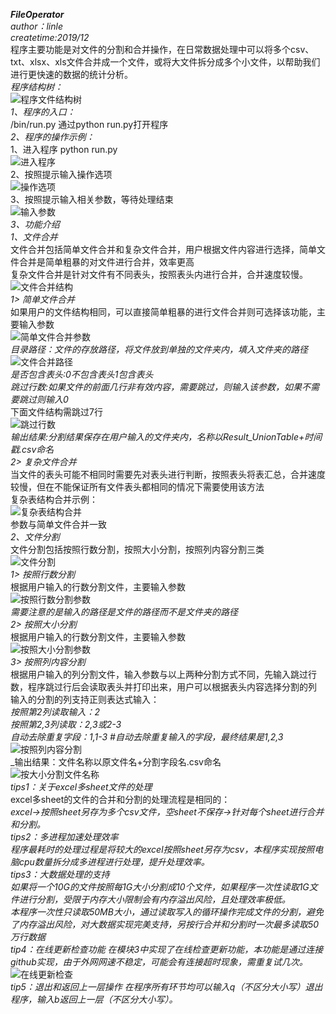 ***FileOperator***  
_author：linle_  
_createtime:2019/12_  
程序主要功能是对文件的分割和合并操作，在日常数据处理中可以将多个csv、txt、xlsx、xls文件合并成一个文件，或将大文件拆分成多个小文件，以帮助我们进行更快速的数据的统计分析。  
*程序结构树：*  
![程序文件结构树](img/程序结构图.png)   
*1、程序的入口：*    
/bin/run.py 通过python run.py打开程序  
*2、程序的操作示例：*  
1、进入程序 python run.py  
![进入程序](img/1、进入程序.png)  
2、按照提示输入操作选项  
![操作选项](img/2、输入操作选项.png)  
3、按照提示输入相关参数，等待处理结束  
![输入参数](img/3、输入参数.png)  
*3、功能介绍*  
*1、文件合并*  
文件合并包括简单文件合并和复杂文件合并，用户根据文件内容进行选择，简单文件合并是简单粗暴的对文件进行合并，效率更高  
复杂文件合并是针对文件有不同表头，按照表头内进行合并，合并速度较慢。  
![文件合并结构](img/文件合并结构.png)  
*1> 简单文件合并*  
如果用户的文件结构相同，可以直接简单粗暴的进行文件合并则可选择该功能，主要输入参数  
![简单文件合并参数](img/简单文件合并参数.png)    
_目录路径：文件的存放路径，将文件放到单独的文件夹内，填入文件夹的路径_  
![文件合并路径](img/文件合并路径.png)  
_是否包含表头:0不包含表头1包含表头_  
_跳过行数:如果文件的前面几行非有效内容，需要跳过，则输入该参数，如果不需要跳过则输入0_  
下面文件结构需跳过7行  
![跳过行数](img/跳过行数.png)  
_输出结果:分割结果保存在用户输入的文件夹内，名称以Result_UnionTable+时间戳.csv命名_  
*2> 复杂文件合并*  
当文件的表头可能不相同时需要先对表头进行判断，按照表头将表汇总，合并速度较慢，但在不能保证所有文件表头都相同的情况下需要使用该方法  
复杂表结构合并示例：  
![复杂表结构合并](img/复杂表结构合并.png)   
参数与简单文件合并一致  
*2、文件分割*  
文件分割包括按照行数分割，按照大小分割，按照列内容分割三类  
![文件分割](img/文件分割.png)   
*1> 按照行数分割*  
根据用户输入的行数分割文件，主要输入参数  
![按照行数分割参数](img/按照行数分割参数.png)  
_需要注意的是输入的路径是文件的路径而不是文件夹的路径_  
*2> 按照大小分割*  
根据用户输入的行数分割文件，主要输入参数  
![按照大小分割参数](img/按照大小分割参数.png)     
*3> 按照列内容分割*  
根据用户输入的列分割文件，输入参数与以上两种分割方式不同，先输入跳过行数，程序跳过行后会读取表头并打印出来，用户可以根据表头内容选择分割的列   
输入的分割的列支持正则表达式输入：  
_按照第2列读取输入：2_  
_按照第2,3列读取：2,3或2-3_  
_自动去除重复字段：1,1-3 #自动去除重复输入的字段，最终结果是1,2,3_  
![按照列内容分割](img/按照列内容分割.png)  
_输出结果：文件名称以原文件名+分割字段名.csv命名  
![按大小分割文件名称](img/按大小分割文件名称.png)  
*tips1：关于excel多sheet文件的处理*  
excel多sheet的文件的合并和分割的处理流程是相同的：  
_excel->按照sheet另存为多个csv文件，空sheet不保存->针对每个sheet进行合并和分割。_  
*tips2：多进程加速处理效率*  
_程序最耗时的处理过程是将较大的excel按照sheet另存为csv，本程序实现按照电脑cpu数量拆分成多进程进行处理，提升处理效率。_  
*tips3：大数据处理的支持*  
_如果将一个10G的文件按照每1G大小分割成10个文件，如果程序一次性读取1G文件进行分割，受限于内存大小限制会有内存溢出风险，且处理效率极低。_  
_本程序一次性只读取50MB大小，通过读取写入的循环操作完成文件的分割，避免了内存溢出风险，对大数据实现完美支持，另按行合并和分割时一次最多读取50万行数据_  
*tip4：在线更新检查功能*
_在模块3中实现了在线检查更新功能，本功能是通过连接github实现，由于外网网速不稳定，可能会有连接超时现象，需重复试几次。_  
![在线更新检查](img/在线更新检查.png)  
*tip5：退出和返回上一层操作*
_在程序所有环节均可以输入q（不区分大小写）退出程序，输入b返回上一层（不区分大小写）。_  

